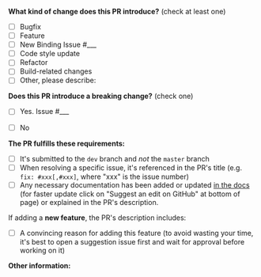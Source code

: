 <!--
Please make sure to read the Pull Request Guidelines:
https://github.com/quasarframework/tauri/blob/dev/.github/CONTRIBUTING.md#pull-request-guidelines
-->

<!-- PULL REQUEST TEMPLATE -->
<!-- (Update "[ ]" to "[x]" to check a box) -->

**What kind of change does this PR introduce?** (check at least one)
<!--
If you are introducing a new binding, you must reference an issue where this binding has been proposed, discussed and approved by the maintainers.
-->

- [ ] Bugfix
- [ ] Feature
- [ ] New Binding Issue #___
- [ ] Code style update
- [ ] Refactor
- [ ] Build-related changes
- [ ] Other, please describe:

**Does this PR introduce a breaking change?** (check one)
<!--
If yes, please describe the impact and migration path for existing applications in an attached issue. Filing a PR with breaking changes that has not been discussed and approved by the maintainers in an issue will be immediately closed.
-->

- [ ] Yes. Issue #___
- [ ] No


**The PR fulfills these requirements:**

- [ ] It's submitted to the `dev` branch and _not_ the `master` branch
- [ ] When resolving a specific issue, it's referenced in the PR's title (e.g. `fix: #xxx[,#xxx]`, where "xxx" is the issue number)
- [ ] Any necessary documentation has been added or updated [in the docs](https://github.com/quasarframework/tauri/tree/dev/docs) (for faster update click on "Suggest an edit on GitHub" at bottom of page) or explained in the PR's description.

If adding a **new feature**, the PR's description includes:
- [ ] A convincing reason for adding this feature (to avoid wasting your time, it's best to open a suggestion issue first and wait for approval before working on it)

**Other information:**
